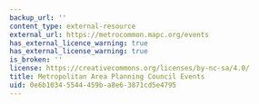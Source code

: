 ```yaml
---
backup_url: ''
content_type: external-resource
external_url: https://metrocommon.mapc.org/events
has_external_licence_warning: true
has_external_license_warning: true
is_broken: ''
license: https://creativecommons.org/licenses/by-nc-sa/4.0/
title: Metropolitan Area Planning Council Events
uid: 0e6b1034-5544-459b-a8e6-3871cd5e4795
---
```

